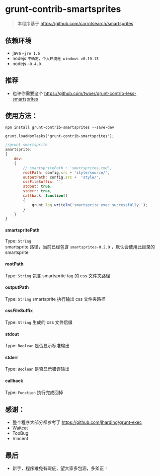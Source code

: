 grunt-contrib-smartsprites
=========================


> 本程序基于 https://github.com/carrotsearch/smartsprites


## 依赖环境

*  java    `~jre 1.6`  
*  nodejs  `不确定，个人环境是 windows v0.10.15 `
*  nodejs  `~0.4.0`

## 推荐

* 也许你需要这个 https://github.com/twoer/grunt-contrib-less-smartsprites 


## 使用方法：

`npm install grunt-contrib-smartsprites --save-dev`

`grunt.loadNpmTasks('grunt-contrib-smartsprites');`


```js
//grunt smartsprite
smartsprite: 
{
    dev: 
    {
        // smartspritePath : 'smartsprites.cmd',
        rootPath: config.src + 'style/source/',
        outputPath: config.src +  'style/',
        cssFileSuffix: '',
        stdout: true,
        stderr: true,
        callback: function()
        {
            grunt.log.writeln('smartsprite exec successfully.');
        }
    }
}
```

#### smartspritePath
Type: `String`  
smartsprite 路径，当前已经包含 `smartsprites-0.2.9` ，默认会使用此目录的 smartsprite


#### rootPath
Type: `String` 
包含 smartsprite tag 的 css 文件夹路径


#### outputPath
Type: `String` 
smartsprite 执行输出 css 文件夹路径

#### cssFileSuffix
Type: `String` 
生成的 css 文件后缀


#### stdout
Type: `Boolean` 
是否显示标准输出


#### stderr
Type: `Boolean`
是否显示错误输出


#### callback
Type: `Function`
执行完成回掉



## 感谢：
* 整个程序大部分都参考了 https://github.com/jharding/grunt-exec
* Waitcat
* TooBug
* Vincent



## 最后
* 新手，程序难免有瑕疵，望大家多包涵，多斧正！


 
















